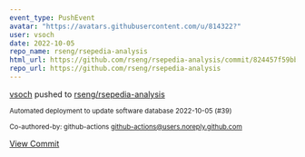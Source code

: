 ```yaml
---
event_type: PushEvent
avatar: "https://avatars.githubusercontent.com/u/814322?"
user: vsoch
date: 2022-10-05
repo_name: rseng/rsepedia-analysis
html_url: https://github.com/rseng/rsepedia-analysis/commit/824457f59bb804c94b8c6f7b10da7bf40da27ffb
repo_url: https://github.com/rseng/rsepedia-analysis
---
```


<a href='https://github.com/vsoch' target='_blank'>vsoch</a> pushed to <a href='https://github.com/rseng/rsepedia-analysis' target='_blank'>rseng/rsepedia-analysis</a>

<small>Automated deployment to update software database 2022-10-05 (#39)

Co-authored-by: github-actions <github-actions@users.noreply.github.com></small>

<a href='https://github.com/rseng/rsepedia-analysis/commit/824457f59bb804c94b8c6f7b10da7bf40da27ffb' target='_blank'>View Commit</a>